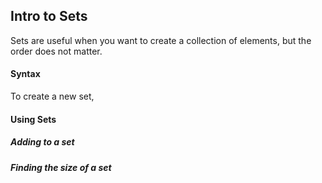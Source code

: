 ## Intro to Sets

Sets are useful when you want to create a collection of elements, but the order does not matter. 

#### Syntax
To create a new set, 

#### Using Sets

##### Adding to a set

##### Finding the size of a set

